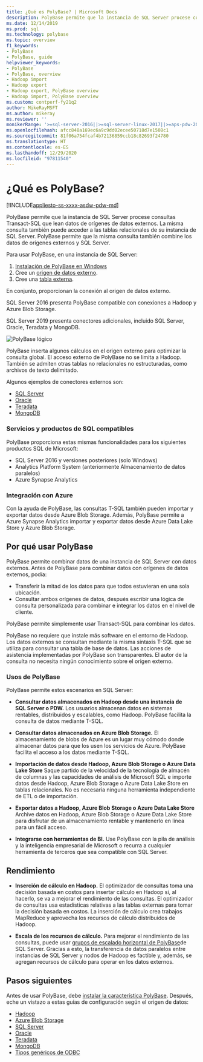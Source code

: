 ```yaml
---
title: ¿Qué es PolyBase? | Microsoft Docs
description: PolyBase permite que la instancia de SQL Server procese consultas de Transact-SQL que lean datos de orígenes de datos externos como Hadoop y Azure Blob Storage.
ms.date: 12/14/2019
ms.prod: sql
ms.technology: polybase
ms.topic: overview
f1_keywords:
- PolyBase
- PolyBase, guide
helpviewer_keywords:
- PolyBase
- PolyBase, overview
- Hadoop import
- Hadoop export
- Hadoop export, PolyBase overview
- Hadoop import, PolyBase overview
ms.custom: contperf-fy21q2
author: MikeRayMSFT
ms.author: mikeray
ms.reviewer: ''
monikerRange: '>=sql-server-2016||>=sql-server-linux-2017||>=aps-pdw-2016||=azure-sqldw-latest'
ms.openlocfilehash: afcc848a169ec6a9c9dd02ecee50718d7e1508c1
ms.sourcegitcommit: 81f06a754fcaf4b72136859ccb18c82693f24780
ms.translationtype: HT
ms.contentlocale: es-ES
ms.lasthandoff: 12/29/2020
ms.locfileid: "97811540"
---
```

# <a name="what-is-polybase"></a>¿Qué es PolyBase?

[!INCLUDE[appliesto-ss-xxxx-asdw-pdw-md](../../includes/appliesto-ss-xxxx-asdw-pdw-md.md)]

PolyBase permite que la instancia de SQL Server procese consultas Transact-SQL que lean datos de orígenes de datos externos. La misma consulta también puede acceder a las tablas relacionales de su instancia de SQL Server. PolyBase permite que la misma consulta también combine los datos de orígenes externos y SQL Server.

Para usar PolyBase, en una instancia de SQL Server:

1. [Instalación de PolyBase en Windows](polybase-installation.md)
1. Cree un [origen de datos externo](../../t-sql/statements/create-external-data-source-transact-sql.md).
1. Cree una [tabla externa](../../t-sql/statements/create-external-table-transact-sql.md).

En conjunto, proporcionan la conexión al origen de datos externo.

SQL Server 2016 presenta PolyBase compatible con conexiones a Hadoop y Azure Blob Storage.

SQL Server 2019 presenta conectores adicionales, incluido SQL Server, Oracle, Teradata y MongoDB.

![PolyBase lógico](../../relational-databases/polybase/media/polybase-logical.png "PolyBase lógico")

PolyBase inserta algunos cálculos en el origen externo para optimizar la consulta global. El acceso externo de PolyBase no se limita a Hadoop. También se admiten otras tablas no relacionales no estructuradas, como archivos de texto delimitado.

Algunos ejemplos de conectores externos son:

- [SQL Server](polybase-configure-sql-server.md)
- [Oracle](polybase-configure-oracle.md)
- [Teradata](polybase-configure-teradata.md)
- [MongoDB](polybase-configure-mongodb.md)

### <a name="supported-sql-products-and-services"></a>Servicios y productos de SQL compatibles

PolyBase proporciona estas mismas funcionalidades para los siguientes productos SQL de Microsoft:

- SQL Server 2016 y versiones posteriores (solo Windows)
- Analytics Platform System (anteriormente Almacenamiento de datos paralelos)
- Azure Synapse Analytics

### <a name="azure-integration"></a>Integración con Azure

Con la ayuda de PolyBase, las consultas T-SQL también pueden importar y exportar datos desde Azure Blob Storage. Además, PolyBase permite a Azure Synapse Analytics importar y exportar datos desde Azure Data Lake Store y Azure Blob Storage.

## <a name="why-use-polybase"></a>Por qué usar PolyBase

PolyBase permite combinar datos de una instancia de SQL Server con datos externos. Antes de PolyBase para combinar datos con orígenes de datos externos, podía:

- Transferir la mitad de los datos para que todos estuvieran en una sola ubicación.
- Consultar ambos orígenes de datos, después escribir una lógica de consulta personalizada para combinar e integrar los datos en el nivel de cliente.

PolyBase permite simplemente usar Transact-SQL para combinar los datos.

PolyBase no requiere que instale más software en el entorno de Hadoop. Los datos externos se consultan mediante la misma sintaxis T-SQL que se utiliza para consultar una tabla de base de datos. Las acciones de asistencia implementadas por PolyBase son transparentes. El autor de la consulta no necesita ningún conocimiento sobre el origen externo.

### <a name="polybase-uses"></a>Usos de PolyBase

PolyBase permite estos escenarios en SQL Server:

- **Consultar datos almacenados en Hadoop desde una instancia de SQL Server o PDW.** Los usuarios almacenan datos en sistemas rentables, distribuidos y escalables, como Hadoop. PolyBase facilita la consulta de datos mediante T-SQL.

- **Consultar datos almacenados en Azure Blob Storage.** El almacenamiento de blobs de Azure es un lugar muy cómodo donde almacenar datos para que los usen los servicios de Azure.  PolyBase facilita el acceso a los datos mediante T-SQL.

- **Importación de datos desde Hadoop, Azure Blob Storage o Azure Data Lake Store** Saque partido de la velocidad de la tecnología de almacén de columnas y las capacidades de análisis de Microsoft SQL e importe datos desde Hadoop, Azure Blob Storage o Azure Data Lake Store en tablas relacionales. No es necesaria ninguna herramienta independiente de ETL o de importación.

- **Exportar datos a Hadoop, Azure Blob Storage o Azure Data Lake Store** Archive datos en Hadoop, Azure Blob Storage o Azure Data Lake Store para disfrutar de un almacenamiento rentable y mantenerlo en línea para un fácil acceso.

- **Integrarse con herramientas de BI.** Use PolyBase con la pila de análisis y la inteligencia empresarial de Microsoft o recurra a cualquier herramienta de terceros que sea compatible con SQL Server.

## <a name="performance"></a>Rendimiento

- **Inserción de cálculo en Hadoop.** El optimizador de consultas toma una decisión basada en costos para insertar cálculo en Hadoop si, al hacerlo, se va a mejorar el rendimiento de las consultas.  El optimizador de consultas usa estadísticas relativas a las tablas externas para tomar la decisión basada en costos. La inserción de cálculo crea trabajos MapReduce y aprovecha los recursos de cálculo distribuidos de Hadoop.

- **Escala de los recursos de cálculo.** Para mejorar el rendimiento de las consultas, puede usar [grupos de escalado horizontal de PolyBase](../../relational-databases/polybase/polybase-scale-out-groups.md)de SQL Server. Gracias a esto, la transferencia de datos paralelos entre instancias de SQL Server y nodos de Hadoop es factible y, además, se agregan recursos de cálculo para operar en los datos externos.

## <a name="next-steps"></a>Pasos siguientes

Antes de usar PolyBase, debe [instalar la característica PolyBase](polybase-installation.md). Después, eche un vistazo a estas guías de configuración según el origen de datos:

- [Hadoop](polybase-configure-hadoop.md)
- [Azure Blob Storage](polybase-configure-azure-blob-storage.md)
- [SQL Server](polybase-configure-sql-server.md)
- [Oracle](polybase-configure-oracle.md)
- [Teradata](polybase-configure-teradata.md)
- [MongoDB](polybase-configure-mongodb.md)
- [Tipos genéricos de ODBC](polybase-configure-odbc-generic.md)